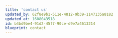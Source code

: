 ```yaml
---
title: 'contact us'
updated_by: 62f8e9b1-511e-4812-9b39-1147135a8182
updated_at: 1608043518
id: b4bd9be4-91d2-45f7-90ce-d9e7a4613214
blueprint: contact
---
```


